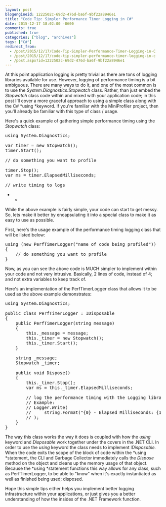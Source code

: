 ```yaml
---
layout: post
blogengineid: 1222502c-69d2-476d-ba6f-9bf22a8946e1
title: "Code Tip: Simpler Performance Timer Logging in C#"
date: 2015-12-17 18:02:00 -0600
comments: true
published: true
categories: ["blog", "archives"]
tags: ["C#"]
redirect_from: 
  - /post/2015/12/17/Code-Tip-Simpler-Performance-Timer-Logging-in-C
  - /post/2015/12/17/code-tip-simpler-performance-timer-logging-in-c
  - /post.aspx?id=1222502c-69d2-476d-ba6f-9bf22a8946e1
---
```

<!-- more -->

At this point application logging is pretty trivial as there are tons of logging libraries available for use. However, logging of performance timing is a bit ambiguous. There are many ways to do it, and one of the most common is to use the *System.Diagnostics.Stopwatch* class. Rather, than just embed the *Stopwatch* class code within and mixed with your application code; in this post I'll cover a more graceful approach to using a simple class along with the C# *using *keyword. If you're familiar with the MiniProfiler project, then you'll already be familiar with this type of class / usage.

Here's a quick example of gathering simple performance timing using the *Stopwatch* class:
<pre class="brush: c-sharp; first-line: 1; tab-size: 4; toolbar: false; ">using System.Diagnostics;

var timer = new Stopwatch();
timer.Start();

// do something you want to profile

timer.Stop();
var ms = timer.ElapsedMilliseconds;

// write timing to logs</pre>

* *

While the above example is fairly simple, your code can start to get messy. So, lets make it better by encapsulating it into a special class to make it as easy to use as possible.*<br />*

First, here's the usage example of the performance timing logging class that will be listed below:
<pre class="brush: c-sharp; first-line: 1; tab-size: 4; toolbar: false; ">using (new PerfTimerLogger("name of code being profiled"))
{
    // do something you want to profile
}</pre>

Now, as you can see the above code is MUCH simpler to implement within your code and not very intrusive. Basically, 2 lines of code, instead of 4; and not extra variables to keep track of.

Here's an implementation of the PerfTimerLogger class that allows it to be used as the above example demonstrates:
<pre class="brush: c-sharp; first-line: 1; tab-size: 4; toolbar: false; ">using System.Diagnostics;

public class PerfTimerLogger : IDisposable
{
    public PerfTimerLogger(string message)
    {
        this._message = message;
        this._timer = new Stopwatch();
        this._timer.Start();
    }

    string _message;
    Stopwatch _timer;

    public void Dispose()
    {
        this._timer.Stop();
        var ms = this._timer.ElapsedMilliseconds;

        // log the performance timing with the Logging library of your choice
        // Example:
        // Logger.Write(
        //     string.Format("{0} - Elapsed Milliseconds: {1}", this._message, ms)
        // );
    }
}</pre>

The way this class works the way it does is coupled with how the *using* keyword and *Disposable* work together under the covers in the .NET CLI. In order to use the *using* keyword the class needs to implement I*Disposable.* When the code exits the scope of the block of code within the *using *statement, the CLI and Garbage Collector immediately calls the *Dispose* method on the object and cleans up the memory usage of that object. Because the *using *statement functions this way allows for any class, such as PerfTimerLogger, to be able to "know" when it's exactly instantiated as well as finished being used; disposed.

Hope this simple tips either helps you implement better logging infrastructure within your applications, or just gives you a better understanding of how the insides of the .NET Framework function.
